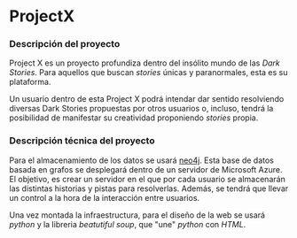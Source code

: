 # ProjectX

### Descripción del proyecto

Project X es un proyecto profundiza dentro del insólito mundo de las *Dark Stories*. Para aquellos que buscan *stories* únicas y paranormales, esta es su plataforma.

Un usuario dentro de esta Project X podrá intendar dar sentido resolviendo diversas Dark Stories propuestas por otros usuarios o, incluso, tendrá la posibilidad de manifestar su creatividad proponiendo *stories* propia.

### Descripción técnica del proyecto

Para el almacenamiento de los datos se usará [neo4j](https://neo4j.com/). Esta base de datos basada en grafos se desplegará dentro de un servidor de Microsoft Azure. El objetivo, es crear un servidor en el que por cada usuario se almacenarán las distintas historias y pistas para resolverlas. Además, se tendrá que llevar un control a la hora de la interacción entre usuarios.

Una vez montada la infraestructura, para el diseño de la web se usará *python* y la libreria *beatutiful soup*, que "une" *python* con *HTML*. 


